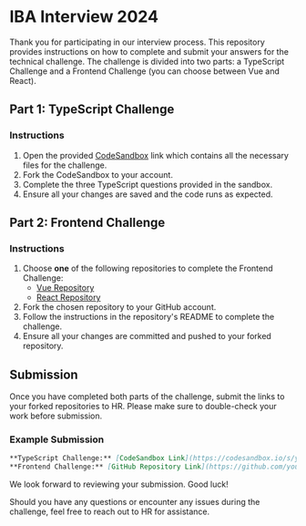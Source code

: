 # IBA Interview 2024

Thank you for participating in our interview process. This repository provides instructions on how to complete and submit your answers for the technical challenge. The challenge is divided into two parts: a TypeScript Challenge and a Frontend Challenge (you can choose between Vue and React).

## Part 1: TypeScript Challenge

### Instructions
1. Open the provided [CodeSandbox]([https://codesandbox.io/s/your-codesandbox-link](https://codesandbox.io/p/sandbox/divine-wood-hrtvsn?layout=%257B%2522sidebarPanel%2522%253A%2522EXPLORER%2522%252C%2522rootPanelGroup%2522%253A%257B%2522direction%2522%253A%2522horizontal%2522%252C%2522contentType%2522%253A%2522UNKNOWN%2522%252C%2522type%2522%253A%2522PANEL_GROUP%2522%252C%2522id%2522%253A%2522ROOT_LAYOUT%2522%252C%2522panels%2522%253A%255B%257B%2522type%2522%253A%2522PANEL_GROUP%2522%252C%2522contentType%2522%253A%2522UNKNOWN%2522%252C%2522direction%2522%253A%2522vertical%2522%252C%2522id%2522%253A%2522clyvbq7q700063578iyg2t1pi%2522%252C%2522sizes%2522%253A%255B100%255D%252C%2522panels%2522%253A%255B%257B%2522type%2522%253A%2522PANEL_GROUP%2522%252C%2522contentType%2522%253A%2522EDITOR%2522%252C%2522direction%2522%253A%2522horizontal%2522%252C%2522id%2522%253A%2522EDITOR%2522%252C%2522panels%2522%253A%255B%257B%2522type%2522%253A%2522PANEL%2522%252C%2522contentType%2522%253A%2522EDITOR%2522%252C%2522id%2522%253A%2522clyvbq7q600023578gsi1ej1i%2522%257D%255D%257D%252C%257B%2522type%2522%253A%2522PANEL_GROUP%2522%252C%2522contentType%2522%253A%2522SHELLS%2522%252C%2522direction%2522%253A%2522horizontal%2522%252C%2522id%2522%253A%2522SHELLS%2522%252C%2522panels%2522%253A%255B%257B%2522type%2522%253A%2522PANEL%2522%252C%2522contentType%2522%253A%2522SHELLS%2522%252C%2522id%2522%253A%2522clyvbq7q600033578hih9fqcu%2522%257D%255D%252C%2522sizes%2522%253A%255B100%255D%257D%255D%257D%252C%257B%2522type%2522%253A%2522PANEL_GROUP%2522%252C%2522contentType%2522%253A%2522DEVTOOLS%2522%252C%2522direction%2522%253A%2522vertical%2522%252C%2522id%2522%253A%2522DEVTOOLS%2522%252C%2522panels%2522%253A%255B%257B%2522type%2522%253A%2522PANEL%2522%252C%2522contentType%2522%253A%2522DEVTOOLS%2522%252C%2522id%2522%253A%2522clyvbq7q6000535789ehah9cl%2522%257D%255D%252C%2522sizes%2522%253A%255B100%255D%257D%255D%252C%2522sizes%2522%253A%255B100%252C0%255D%257D%252C%2522tabbedPanels%2522%253A%257B%2522clyvbq7q600023578gsi1ej1i%2522%253A%257B%2522id%2522%253A%2522clyvbq7q600023578gsi1ej1i%2522%252C%2522activeTabId%2522%253A%2522clyvbq7q600013578gj35c8n9%2522%252C%2522tabs%2522%253A%255B%257B%2522id%2522%253A%2522clyvbq7q600013578gj35c8n9%2522%252C%2522mode%2522%253A%2522permanent%2522%252C%2522type%2522%253A%2522FILE%2522%252C%2522filepath%2522%253A%2522%252FREADME.md%2522%252C%2522state%2522%253A%2522IDLE%2522%252C%2522initialSelections%2522%253A%255B%257B%2522startLineNumber%2522%253A22%252C%2522startColumn%2522%253A6%252C%2522endLineNumber%2522%253A22%252C%2522endColumn%2522%253A6%257D%255D%257D%252C%257B%2522type%2522%253A%2522FILE%2522%252C%2522filepath%2522%253A%2522%252Fbem.ts%2522%252C%2522id%2522%253A%2522clyvbuojx002v3578e6gbfmt3%2522%252C%2522mode%2522%253A%2522temporary%2522%252C%2522state%2522%253A%2522IDLE%2522%257D%255D%257D%252C%2522clyvbq7q6000535789ehah9cl%2522%253A%257B%2522id%2522%253A%2522clyvbq7q6000535789ehah9cl%2522%252C%2522activeTabId%2522%253A%2522clyvexr9p000v35787lxvvtvb%2522%252C%2522tabs%2522%253A%255B%257B%2522id%2522%253A%2522clyvbq7q600043578124bflvq%2522%252C%2522mode%2522%253A%2522permanent%2522%252C%2522type%2522%253A%2522UNASSIGNED_PORT%2522%252C%2522port%2522%253A0%252C%2522path%2522%253A%2522%252F%2522%257D%252C%257B%2522type%2522%253A%2522CHANGELOG%2522%252C%2522id%2522%253A%2522clyvbva2e00403578ipxat0do%2522%252C%2522mode%2522%253A%2522permanent%2522%257D%252C%257B%2522type%2522%253A%2522DOCS%2522%252C%2522path%2522%253A%2522%252Feditors%252Fweb%252Fvscode-web%2522%252C%2522id%2522%253A%2522clyvexjt300073578ddxq5j14%2522%252C%2522mode%2522%253A%2522permanent%2522%257D%252C%257B%2522type%2522%253A%2522SANDBOX_INFO%2522%252C%2522isCloud%2522%253Afalse%252C%2522id%2522%253A%2522clyvexr9p000v35787lxvvtvb%2522%252C%2522mode%2522%253A%2522permanent%2522%257D%255D%257D%252C%2522clyvbq7q600033578hih9fqcu%2522%253A%257B%2522tabs%2522%253A%255B%255D%252C%2522id%2522%253A%2522clyvbq7q600033578hih9fqcu%2522%257D%257D%252C%2522showDevtools%2522%253Afalse%252C%2522showShells%2522%253Afalse%252C%2522showSidebar%2522%253Atrue%252C%2522sidebarPanelSize%2522%253A15%257D)) link which contains all the necessary files for the challenge.
2. Fork the CodeSandbox to your account.
3. Complete the three TypeScript questions provided in the sandbox.
4. Ensure all your changes are saved and the code runs as expected.

## Part 2: Frontend Challenge

### Instructions
1. Choose **one** of the following repositories to complete the Frontend Challenge:
   - [Vue Repository](https://github.com/iba-interview/implement-vue)
   - [React Repository](https://github.com/iba-interview/implement-react)
2. Fork the chosen repository to your GitHub account.
3. Follow the instructions in the repository's README to complete the challenge.
4. Ensure all your changes are committed and pushed to your forked repository.

## Submission

Once you have completed both parts of the challenge, submit the links to your forked repositories to HR. Please make sure to double-check your work before submission.

### Example Submission
```markdown
**TypeScript Challenge:** [CodeSandbox Link](https://codesandbox.io/s/your-forked-codesandbox-link)
**Frontend Challenge:** [GitHub Repository Link](https://github.com/your-username/forked-repo-link)
```

We look forward to reviewing your submission. Good luck!

Should you have any questions or encounter any issues during the challenge, feel free to reach out to HR for assistance.
